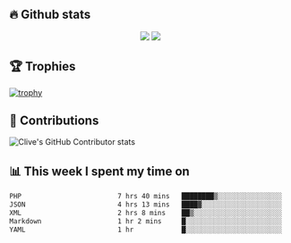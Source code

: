 ## &#128293; Github stats

<!-- GitHub Readme Streak Stats - https://github.com/DenverCoder1/github-readme-streak-stats -->
<p align="center">

<picture>
  <source 
    srcset="https://github-readme-stats.vercel.app/api?username=clivewalkden&count_private=true&show_icons=true&theme=darcula"
    media="(prefers-color-scheme: dark)"
  />
  <source
    srcset="https://github-readme-stats.vercel.app/api?username=clivewalkden&count_private=true&show_icons=true&theme=calm"
    media="(prefers-color-scheme: light), (prefers-color-scheme: no-preference)"
  />
  <img src="https://github-readme-stats.vercel.app/api?username=clivewalkden&count_private=true&show_icons=true&theme=darcula" />
</picture>

<a href="https://git.io/streak-stats" target="_blank">
  <img src="http://github-readme-streak-stats.herokuapp.com?user=clivewalkden&theme=darcula&date_format=j%20M%5B%20Y%5D" />
</a>

</p>

## &#127942; Trophies
[![trophy](https://github-profile-trophy.vercel.app/?username=clivewalkden&theme=onedark)](https://github.com/clivewalkden/github-profile-trophy)

## &#129309; Contributions
![Clive's GitHub Contributor stats](https://github-contributor-stats.vercel.app/api?username=clivewalkden)

## &#128202; This week I spent my time on
<!--START_SECTION:waka-->

```txt
PHP                        7 hrs 40 mins   ████████▒░░░░░░░░░░░░░░░░   32.94 %
JSON                       4 hrs 13 mins   ████▓░░░░░░░░░░░░░░░░░░░░   18.18 %
XML                        2 hrs 8 mins    ██▒░░░░░░░░░░░░░░░░░░░░░░   09.17 %
Markdown                   1 hr 2 mins     █░░░░░░░░░░░░░░░░░░░░░░░░   04.47 %
YAML                       1 hr            █░░░░░░░░░░░░░░░░░░░░░░░░   04.36 %
```

<!--END_SECTION:waka-->
